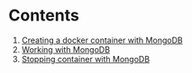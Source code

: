 # Contents

1. [Creating a docker container with MongoDB](creating_container.md)
2. [Working with MongoDB](working_with_MongoDB.md)
3. [Stopping container with MongoDB](stopping_container.md)
